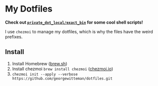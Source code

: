 # My Dotfiles

**Check out [`private_dot_local/exact_bin`](https://github.com/georgewitteman/dotfiles/tree/master/private_dot_local/exact_bin) for some cool shell scripts!**

I use `chezmoi` to manage my dotfiles, which is why the files have the weird prefixes.

## Install
1. Install Homebrew ([brew.sh](https://brew.sh))
2. Install chezmoi `brew install chezmoi` ([chezmoi.io](https://www.chezmoi.io/docs/install/))
3. `chezmoi init --apply --verbose https://github.com/georgewitteman/dotfiles.git`

